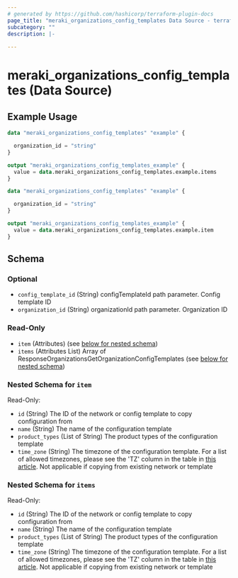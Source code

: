 ```yaml
---
# generated by https://github.com/hashicorp/terraform-plugin-docs
page_title: "meraki_organizations_config_templates Data Source - terraform-provider-meraki"
subcategory: ""
description: |-
  
---
```


# meraki_organizations_config_templates (Data Source)



## Example Usage

```terraform
data "meraki_organizations_config_templates" "example" {

  organization_id = "string"
}

output "meraki_organizations_config_templates_example" {
  value = data.meraki_organizations_config_templates.example.items
}

data "meraki_organizations_config_templates" "example" {

  organization_id = "string"
}

output "meraki_organizations_config_templates_example" {
  value = data.meraki_organizations_config_templates.example.item
}
```

<!-- schema generated by tfplugindocs -->
## Schema

### Optional

- `config_template_id` (String) configTemplateId path parameter. Config template ID
- `organization_id` (String) organizationId path parameter. Organization ID

### Read-Only

- `item` (Attributes) (see [below for nested schema](#nestedatt--item))
- `items` (Attributes List) Array of ResponseOrganizationsGetOrganizationConfigTemplates (see [below for nested schema](#nestedatt--items))

<a id="nestedatt--item"></a>
### Nested Schema for `item`

Read-Only:

- `id` (String) The ID of the network or config template to copy configuration from
- `name` (String) The name of the configuration template
- `product_types` (List of String) The product types of the configuration template
- `time_zone` (String) The timezone of the configuration template. For a list of allowed timezones, please see the 'TZ' column in the table in <a target='_blank' href='https://en.wikipedia.org/wiki/List_of_tz_database_time_zones'>this article</a>. Not applicable if copying from existing network or template


<a id="nestedatt--items"></a>
### Nested Schema for `items`

Read-Only:

- `id` (String) The ID of the network or config template to copy configuration from
- `name` (String) The name of the configuration template
- `product_types` (List of String) The product types of the configuration template
- `time_zone` (String) The timezone of the configuration template. For a list of allowed timezones, please see the 'TZ' column in the table in <a target='_blank' href='https://en.wikipedia.org/wiki/List_of_tz_database_time_zones'>this article</a>. Not applicable if copying from existing network or template
